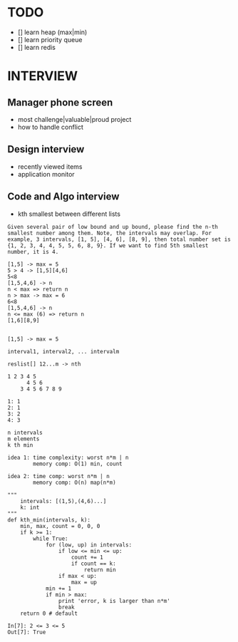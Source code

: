 # TODO
- [] learn heap (max|min)
- [] learn priority queue
- [] learn redis

# INTERVIEW

## Manager phone screen
- most challenge|valuable|proud project
- how to handle conflict

## Design interview
- recently viewed items
- application monitor

## Code and Algo interview
- kth smallest between different lists
```
Given several pair of low bound and up bound, please find the n-th smallest number among them. Note, the intervals may overlap. For example, 3 intervals, [1, 5], [4, 6], [8, 9], then total number set is {1, 2, 3, 4, 4, 5, 5, 6, 8, 9}. If we want to find 5th smallest number, it is 4. 

[1,5] -> max = 5
5 > 4 -> [1,5][4,6]
5<8
[1,5,4,6] -> n
n < max => return n
n > max -> max = 6
6<8
[1,5,4,6] -> n
n <= max (6) => return n
[1,6][8,9]


[1,5] -> max = 5

interval1, interval2, ... intervalm

reslist[] 12...m -> nth

1 2 3 4 5 
      4 5 6
    3 4 5 6 7 8 9
    
1: 1
2: 1
3: 2
4: 3

n intervals
m elements
k th min

idea 1: time complexity: worst n*m | n 
        memory comp: O(1) min, count
        
idea 2: time comp: worst n*m | n 
        memory comp: O(n) map(n*m)
        
"""
    intervals: [(1,5),(4,6)...]
    k: int
"""
def kth_min(intervals, k):
    min, max, count = 0, 0, 0
    if k >= 1:
        while True:
            for (low, up) in intervals:
                if low <= min <= up:
                    count += 1
                    if count == k:
                        return min
                if max < up:
                    max = up
            min += 1
            if min > max:
                print 'error, k is larger than n*m'
                break
    return 0 # default
    
In[7]: 2 <= 3 <= 5
Out[7]: True

```
